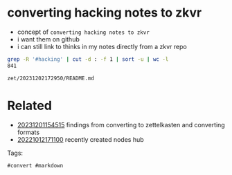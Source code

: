 # converting hacking notes to zkvr

- concept of `converting hacking notes to zkvr`
- i want them on github
- i can still link to thinks in my notes directly from a zkvr repo

```bash
grep -R '#hacking' | cut -d : -f 1 | sort -u | wc -l
841
```

` zet/20231202172950/README.md `

# Related

- [20231201154515](/zet/20231201154515/README.md) findings from converting to zettelkasten and converting formats
- [20221012171100](/zet/20221012171100/README.md) recently created nodes hub

Tags:

    #convert #markdown
